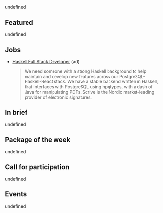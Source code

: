 <!-- 2017-10-12 -->

undefined

## Featured

undefined

## Jobs

-   [Haskell Full Stack Developer](https://stackoverflow.com/jobs/156727/haskell-full-stack-developer-scrive) (ad)

    > We need someone with a strong Haskell background to help maintain and develop new features across our PostgreSQL-Haskell-React stack. We have a stable backend written in Haskell, that interfaces with PostgreSQL using hpqtypes, with a dash of Java for manipulating PDFs. Scrive is the Nordic market-leading provider of electronic signatures.

## In brief

undefined

## Package of the week

undefined

## Call for participation

undefined

## Events

undefined
